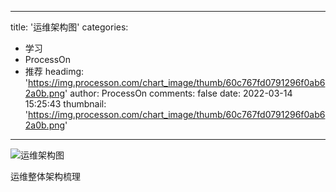 
---
title: '运维架构图'
categories: 
 - 学习
 - ProcessOn
 - 推荐
headimg: 'https://img.processon.com/chart_image/thumb/60c767fd0791296f0ab62a0b.png'
author: ProcessOn
comments: false
date: 2022-03-14 15:25:43
thumbnail: 'https://img.processon.com/chart_image/thumb/60c767fd0791296f0ab62a0b.png'
---

<div>   
<img class="thumb" alt="运维架构图" src="https://img.processon.com/chart_image/thumb/60c767fd0791296f0ab62a0b.png" referrerpolicy="no-referrer">
<p>运维整体架构梳理</p>  
</div>
            